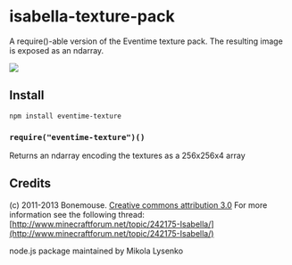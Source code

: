 isabella-texture-pack
=====================
A require()-able version of the Eventime texture pack.  The resulting image is exposed as an ndarray.

<img src="https://raw.github.com/mikolalysenko/isabella-texture-pack/master/terrain.png">

## Install

    npm install eventime-texture
    
### `require("eventime-texture")()`
Returns an ndarray encoding the textures as a 256x256x4 array

## Credits

(c) 2011-2013 Bonemouse.  [Creative commons attribution 3.0](http://creativecommons.org/licenses/by/3.0/us/)  For more information see the following thread: [http://www.minecraftforum.net/topic/242175-Isabella/](http://www.minecraftforum.net/topic/242175-Isabella/)

node.js package maintained by Mikola Lysenko